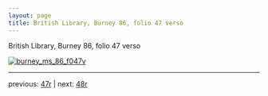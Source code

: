 ```yaml
---
layout: page
title: British Library, Burney 86, folio 47 verso
---
```


British Library, Burney 86, folio 47 verso

[![burney_ms_86_f047v](http://www.homermultitext.org/iipsrv?IIIF=/project/homer/pyramidal/deepzoom/bl/burney86imgs/v1/burney_ms_86_f047v.tif/full/800,/0/default.jpg)](http://www.homermultitext.org/ict2/?urn=urn:cite2:bl:burney86imgs.v1:burney_ms_86_f047v) 

---

previous:  [47r](../47r/) | next: [48r](../48r/)
